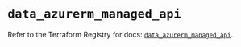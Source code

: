 # `data_azurerm_managed_api`

Refer to the Terraform Registry for docs: [`data_azurerm_managed_api`](https://registry.terraform.io/providers/hashicorp/azurerm/3.86.0/docs/data-sources/managed_api).

